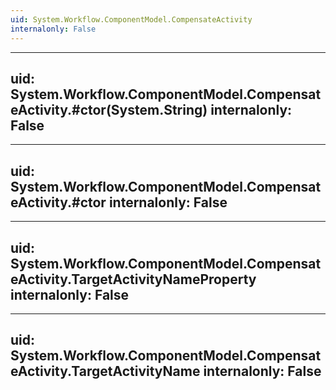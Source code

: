 ```yaml
---
uid: System.Workflow.ComponentModel.CompensateActivity
internalonly: False
---
```


---
uid: System.Workflow.ComponentModel.CompensateActivity.#ctor(System.String)
internalonly: False
---

---
uid: System.Workflow.ComponentModel.CompensateActivity.#ctor
internalonly: False
---

---
uid: System.Workflow.ComponentModel.CompensateActivity.TargetActivityNameProperty
internalonly: False
---

---
uid: System.Workflow.ComponentModel.CompensateActivity.TargetActivityName
internalonly: False
---
